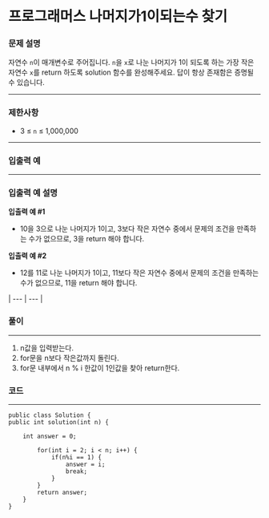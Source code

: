 # 프로그래머스 나머지가1이되는수 찾기

### **문제 설명**

자연수 `n`이 매개변수로 주어집니다. `n`을 `x`로 나눈 나머지가 1이 되도록 하는 가장 작은 자연수 `x`를 return 하도록 solution 함수를 완성해주세요. 답이 항상 존재함은 증명될 수 있습니다.

---

### 제한사항

- 3 ≤ `n` ≤ 1,000,000

---

### 입출력 예

---

### 입출력 예 설명

**입출력 예 #1**

- 10을 3으로 나눈 나머지가 1이고, 3보다 작은 자연수 중에서 문제의 조건을 만족하는 수가 없으므로, 3을 return 해야 합니다.

**입출력 예 #2**

- 12를 11로 나눈 나머지가 1이고, 11보다 작은 자연수 중에서 문제의 조건을 만족하는 수가 없으므로, 11을 return 해야 합니다.

| --- | --- |

### **풀이**

---

1. n값을 입력받는다.
2. for문을 n보다 작은값까지 돌린다.
3. for문 내부에서 n % i 한값이 1인값을 찾아 return한다.

### 코드

---

```
public class Solution {
public int solution(int n) {

	int answer = 0;
	
		for(int i = 2; i < n; i++) {
			if(n%i == 1) {
				answer = i;
				break;
			}
		}
		return answer;
	}
}
```